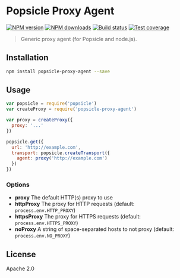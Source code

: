# Popsicle Proxy Agent

[![NPM version][npm-image]][npm-url]
[![NPM downloads][downloads-image]][downloads-url]
[![Build status][travis-image]][travis-url]
[![Test coverage][coveralls-image]][coveralls-url]

> Generic proxy agent (for Popsicle and node.js).

## Installation

```sh
npm install popsicle-proxy-agent --save
```

## Usage

```js
var popsicle = require('popsicle')
var createProxy = require('popsicle-proxy-agent')

var proxy = createProxy({
  proxy: '...'
})

popsicle.get({
  url: 'http://example.com',
  transport: popsicle.createTransport({
    agent: proxy('http://example.com')
  })
})
```

### Options

* **proxy** The default HTTP(s) proxy to use
* **httpProxy** The proxy for HTTP requests (default: `process.env.HTTP_PROXY`)
* **httpsProxy** The proxy for HTTPS requests (default: `process.env.HTTPS_PROXY`)
* **noProxy** A string of space-separated hosts to not proxy (default: `process.env.NO_PROXY`)

## License

Apache 2.0

[npm-image]: https://img.shields.io/npm/v/popsicle-proxy-agent.svg?style=flat
[npm-url]: https://npmjs.org/package/popsicle-proxy-agent
[downloads-image]: https://img.shields.io/npm/dm/popsicle-proxy-agent.svg?style=flat
[downloads-url]: https://npmjs.org/package/popsicle-proxy-agent
[travis-image]: https://img.shields.io/travis/blakeembrey/popsicle-proxy-agent.svg?style=flat
[travis-url]: https://travis-ci.org/blakeembrey/popsicle-proxy-agent
[coveralls-image]: https://img.shields.io/coveralls/blakeembrey/popsicle-proxy-agent.svg?style=flat
[coveralls-url]: https://coveralls.io/r/blakeembrey/popsicle-proxy-agent?branch=master
